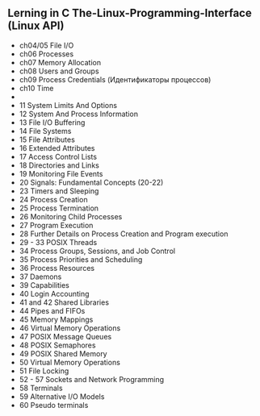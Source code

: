## Lerning in C The-Linux-Programming-Interface (Linux API)

- ch04/05 File I/O
- ch06 Processes
- ch07 Memory Allocation
- ch08 Users and Groups
- ch09 Process Credentials (Идентификаторы процессов)
- ch10 Time
-  
- 11 System Limits And Options 
- 12 System And Process Information 
- 13 File I/O Buffering 
- 14 File Systems 
- 15 File Attributes 
- 16 Extended Attributes 
- 17 Access Control Lists 
- 18 Directories and Links 
- 19 Monitoring File Events 
- 20 Signals: Fundamental Concepts (20-22)
- 23 Timers and Sleeping
- 24 Process Creation
- 25 Process Termination
- 26 Monitoring Child Processes 
- 27 Program Execution
- 28 Further Details on Process Creation and Program execution
- 29 - 33 POSIX Threads
- 34 Process Groups, Sessions, and Job Control
- 35 Process Priorities and Scheduling
- 36 Process Resources
- 37 Daemons
- 39 Capabilities
- 40 Login Accounting
- 41 and 42 Shared Libraries
- 44 Pipes and FIFOs
- 45 Memory Mappings
- 46 Virtual Memory Operations
- 47 POSIX Message Queues
- 48 POSIX Semaphores
- 49 POSIX Shared Memory
- 50 Virtual Memory Operations
- 51 File Locking
- 52 - 57 Sockets and Network Programming
- 58 Terminals
- 59 Alternative I/O Models
- 60 Pseudo terminals